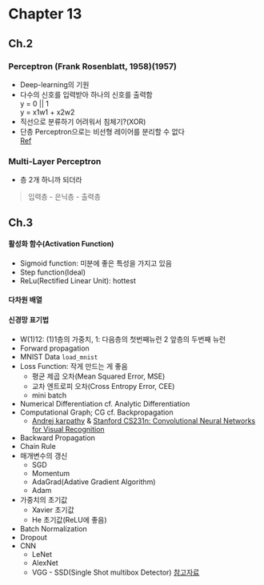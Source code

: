 # Chapter 13
## Ch.2
### Perceptron (Frank Rosenblatt, 1958)(1957)
* Deep-learning의 기원
* 다수의 신호를 입력받아 하나의 신호를 출력함
<br> y = 0 || 1
<br> y = x1w1 + x2w2
* 직선으로 분류하기 어려워서 침체기?(XOR)
* 단층 Perceptron으로는 비선형 레이어를 분리할 수 없다
<br> [Ref](https://sacko.tistory.com/10)

### Multi-Layer Perceptron
* 층 2개 하니까 되더라
> 입력층 - 은닉층 - 출력층
## Ch.3
#### 활성화 함수(Activation Function)
* Sigmoid function: 미분에 좋은 특성을 가지고 있음
* Step function(Ideal)
* ReLu(Rectified Linear Unit): hottest

#### 다차원 배열
#### 신경망 표기법
* W(1)12: (1)1층의 가중치, 1: 다음층의 첫번째뉴런 2 앞층의 두번째 뉴런
* Forward propagation
* MNIST Data ```load_mnist```
* Loss Function: 작게 만드는 게 좋음
  * 평균 제곱 오차(Mean Squared Error, MSE)
  * 교차 엔트로피 오차(Cross Entropy Error, CEE)
  * mini batch
* Numerical Differentiation cf. Analytic Differentiation
* Computational Graph; CG cf. Backpropagation
  * [Andrej karpathy](http://karpathy.github.io/) & [Stanford CS231n: Convolutional Neural Networks for Visual Recognition](http://cs231n.stanford.edu/)
* Backward Propagation
* Chain Rule
* 매개변수의 갱신
  * SGD
  * Momentum
  * AdaGrad(Adative Gradient Algorithm)
  * Adam
* 가중치의 초기값
  * Xavier 초기값
  * He 초기값(ReLU에 좋음)
* Batch Normalization
* Dropout
* CNN
  * LeNet
  * AlexNet
  * VGG - SSD(Single Shot multibox Detector)
[참고자료](https://wikidocs.net/61375)
